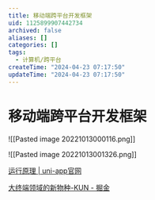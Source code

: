 ```yaml
---
title: 移动端跨平台开发框架
uid: 1125899907442734
archived: false
aliases: []
categories: []
tags:
  - 计算机/跨平台
createTime: "2024-04-23 07:17:50"
updateTime: "2024-04-23 07:17:50"
---
```


# 移动端跨平台开发框架

![[Pasted image 20221013000116.png]]

![[Pasted image 20221013001326.png]]

[运行原理 | uni-app官网](https://uniapp.dcloud.net.cn/tutorial/performance.html)

[大终端领域的新物种-KUN - 掘金](https://juejin.cn/post/7145655999439831071)
